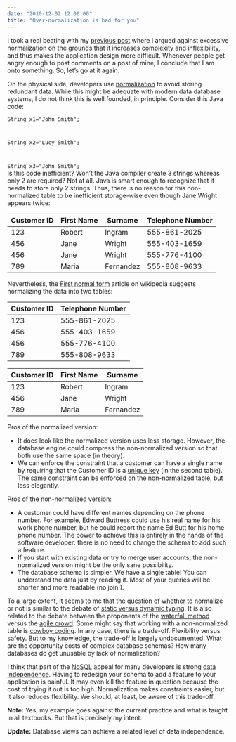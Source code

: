 ```yaml
---
date: "2010-12-02 12:00:00"
title: "Over-normalization is bad for you"
---
```




I took a real beating with my [previous post](/lemire/blog/archives/2010/11/29/why-do-we-need-database-joins/) where I argued against excessive normalization on the grounds that it increases complexity and inflexibility, and thus makes the application design more difficult. Whenever people get angry enough to post comments on a post of mine, I conclude that I am onto something. So, let&rsquo;s go at it again.

On the physical side, developers use [normalization](https://en.wikipedia.org/wiki/Database_normalization) to avoid storing redundant data. While this might be adequate with modern data database systems, I do not think this is well founded, in principle. Consider this Java code:

<code>String x1="John Smith";

String x2="Lucy Smith";

String x3="John Smith";</code><br/>
Is this code inefficient? Won&rsquo;t the Java compiler create 3 strings whereas only 2 are required? Not at all. Java is smart enough to recognize that it needs to store only 2 strings. Thus, there is no reason for this non-normalized table to be inefficient storage-wise even though Jane Wright appears twice:

Customer ID              |First Name               |Surname                  |Telephone Number         |
-------------------------|-------------------------|-------------------------|-------------------------|
123                      |Robert                   |Ingram                   |555-861-2025             |
456                      |Jane                     |Wright                   |555-403-1659             |
456                      |Jane                     |Wright                   |555-776-4100             |
789                      |Maria                    |Fernandez                |555-808-9633             |


Nevertheless, the [ First normal form](https://en.wikipedia.org/wiki/First_normal_form) article on wikipedia suggests normalizing the data into two tables:

Customer ID              |Telephone Number         |
-------------------------|-------------------------|
123                      |555-861-2025             |
456                      |555-403-1659             |
456                      |555-776-4100             |
789                      |555-808-9633             |


Customer ID              |First Name               |Surname                  |
-------------------------|-------------------------|-------------------------|
123                      |Robert                   |Ingram                   |
456                      |Jane                     |Wright                   |
789                      |Maria                    |Fernandez                |


Pros of the normalized version:

- It does look like the normalized version uses less storage. However, the database engine could compress the non-normalized version so that both use the same space (in theory).
- We can enforce the constraint that a customer can have a single name by requiring that the Customer ID is a [unique key](https://en.wikipedia.org/wiki/Unique_key) (in the second table). The same constraint can be enforced on the non-normalized table, but less elegantly.


Pros of the non-normalized version:

- A customer could have different names depending on the phone number. For example, Edward Buttress could use his real name for his work phone number, but he could report the name Ed Butt for his home phone number. The power to achieve this is entirely in the hands of the software developer: there is no need to change the schema to add such a feature.
- If you start with existing data or try to merge user accounts, the non-normalized version might be the only sane possibility.
- The database schema is simpler. We have a single table! You can understand the data just by reading it. Most of your queries will be shorter and more readable (no join!).


To a large extent, it seems to me that the question of whether to normalize or not is similar to the debate of [static versus dynamic typing](https://en.wikipedia.org/wiki/Type_system). It is also related to the debate between the proponents of the [waterfall method](https://en.wikipedia.org/wiki/Waterfall_method) versus the [agile crowd](https://en.wikipedia.org/wiki/Agile_software). Some might say that working with a non-normalized table is [cowboy coding](https://en.wikipedia.org/wiki/Cowboy_coding). In any case, there is a trade-off. Flexibility versus safety. But to my knowledge, the trade-off is largely undocumented. What are the opportunity costs of complex database schemas? How many databases do get unusable by lack of normalization?

I think that part of the [NoSQL](https://en.wikipedia.org/wiki/NoSQL) appeal for many developers is strong [data independence](https://en.wikipedia.org/wiki/Data_independence). Having to redesign your schema to add a feature to your application is painful. It may even kill the feature in question because the cost of trying it out is too high. Normalization makes constraints easier, but it also reduces flexibility. We should, at least, be aware of this trade-off.

__Note:__ Yes, my example goes against the current practice and what is taught in all textbooks. But that is precisely my intent.

__Update:__ Database views can achieve a related level of data independence.

